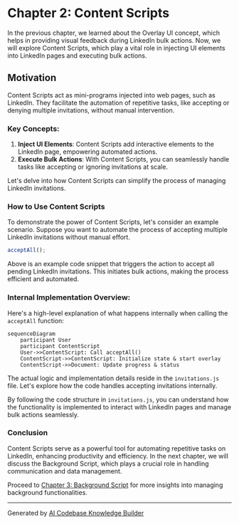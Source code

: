 # Chapter 2: Content Scripts

In the previous chapter, we learned about the Overlay UI concept, which helps in providing visual feedback during LinkedIn bulk actions. Now, we will explore Content Scripts, which play a vital role in injecting UI elements into LinkedIn pages and executing bulk actions.

## Motivation
Content Scripts act as mini-programs injected into web pages, such as LinkedIn. They facilitate the automation of repetitive tasks, like accepting or denying multiple invitations, without manual intervention.

### Key Concepts:
1. **Inject UI Elements**: Content Scripts add interactive elements to the LinkedIn page, empowering automated actions.
2. **Execute Bulk Actions**: With Content Scripts, you can seamlessly handle tasks like accepting or ignoring invitations at scale.

Let's delve into how Content Scripts can simplify the process of managing LinkedIn invitations.

### How to Use Content Scripts
To demonstrate the power of Content Scripts, let's consider an example scenario. Suppose you want to automate the process of accepting multiple LinkedIn invitations without manual effort.

```javascript
acceptAll();
```

Above is an example code snippet that triggers the action to accept all pending LinkedIn invitations. This initiates bulk actions, making the process efficient and automated.

### Internal Implementation Overview:
Here's a high-level explanation of what happens internally when calling the `acceptAll` function:
```mermaid
sequenceDiagram
    participant User
    participant ContentScript
    User->>ContentScript: Call acceptAll()
    ContentScript->>ContentScript: Initialize state & start overlay
    ContentScript->>Document: Update progress & status
```

The actual logic and implementation details reside in the `invitations.js` file. Let's explore how the code handles accepting invitations internally.

By following the code structure in `invitations.js`, you can understand how the functionality is implemented to interact with LinkedIn pages and manage bulk actions seamlessly.

### Conclusion
Content Scripts serve as a powerful tool for automating repetitive tasks on LinkedIn, enhancing productivity and efficiency. In the next chapter, we will discuss the Background Script, which plays a crucial role in handling communication and data management.

Proceed to [Chapter 3: Background Script](03_background_script.md) for more insights into managing background functionalities.

---

Generated by [AI Codebase Knowledge Builder](https://github.com/The-Pocket/Tutorial-Codebase-Knowledge)